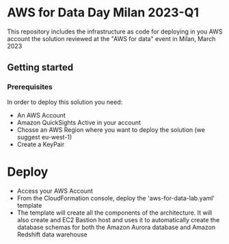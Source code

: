 # AWS for Data Day Milan 2023-Q1

This repository includes the infrastructure as code for deploying in you AWS account the solution reviewed at the "AWS for data" event in Milan, March 2023

## Getting started

### Prerequisites
In order to deploy this solution you need:
* An AWS Account
* Amazon QuickSights Active in your account
* Chosse an AWS Region where you want to deploy the solution (we suggest eu-west-1)
* Create a KeyPair

# Deploy

* Access your AWS Account
* From the CloudFormation console, deploy the 'aws-for-data-lab.yaml' template
* The template will create all the components of the architecture. It will also create and EC2 Bastion host and uses it to automatically create the database schemas for both the Amazon Aurora database and Amazon Redshift data warehouse